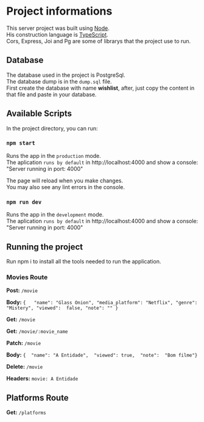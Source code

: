 # Project informations

This server project was built using [Node](https://nodejs.org/en/). \
His construction language is [TypeScript](https://www.typescriptlang.org/pt/). \
Cors, Express, Joi and Pg are some of librarys that the project use to run.

## Database

The database used in the project is PostgreSql.\
The database dump is in the `dump.sql` file.\
First create the database with name **wishlist**, after, just copy the content in that file and paste in your database.

## Available Scripts

In the project directory, you can run:

### `npm start`

Runs the app in the `production` mode.\
The aplication `runs by default` in http://localhost:4000 and show a console: "Server running in port: 4000"

The page will reload when you make changes.\
You may also see any lint errors in the console.

### `npm run dev`

Runs the app in the `development` mode.\
The aplication `runs by default` in http://localhost:4000 and show a console: "Server running in port: 4000"

## Running the project

Run npm i to install all the tools needed to run the application.

### Movies Route

**Post:** `/movie`

**Body:** `{   "name": "Glass Onion", "media_platform": "Netflix", "genre": "Mistery", "viewed":  false, "note": "" }`

**Get:** `/movie`

**Get:** `/movie/:movie_name`

**Patch:** `/movie`

**Body:**  `{  "name": "A Entidade",  "viewed": true,  "note":  "Bom filme"}`

**Delete:** `/movie`

**Headers:** `movie: A Entidade`

## Platforms Route

**Get:** `/platforms`